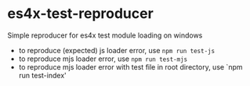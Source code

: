 # es4x-test-reproducer
Simple reproducer for es4x test module loading on windows

* to reproduce (expected) js loader error, use `npm run test-js`
* to reproduce mjs loader error, use `npm run test-mjs`
* to reproduce mjs loader error with test file in root directory, use `npm run test-index'